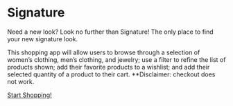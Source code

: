 # Signature
Need a new look? Look no further than Signature! The only place to find your new signature look.

This shopping app will allow users to browse through a selection of women’s clothing, men’s clothing, and jewelry; use a filter to refine the list of products shown; add their favorite products to a wishlist; and add their selected quantity of a product to their cart. 
**Disclaimer: checkout does not work.

[Start Shopping!](https://jinahc.github.io/signature-shopping/)
